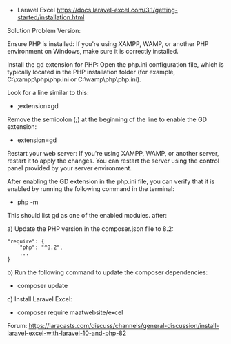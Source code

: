 

- Laravel Excel https://docs.laravel-excel.com/3.1/getting-started/installation.html

Solution Problem Version: 

Ensure PHP is installed: If you're using XAMPP, WAMP, or another PHP environment on Windows, make sure it is correctly installed.

Install the gd extension for PHP: Open the php.ini configuration file, which is typically located in the PHP installation folder (for example, C:\xampp\php\php.ini or C:\wamp\php\php.ini).

Look for a line similar to this:

- ;extension=gd

Remove the semicolon (;) at the beginning of the line to enable the GD extension:

- extension=gd

Restart your web server: If you're using XAMPP, WAMP, or another server, restart it to apply the changes. You can restart the server using the control panel provided by your server environment.

After enabling the GD extension in the php.ini file, you can verify that it is enabled by running the following command in the terminal:

- php -m

This should list gd as one of the enabled modules. after:

a) Update the PHP version in the composer.json file to 8.2:

    "require": {
        "php": "^8.2",
        ...
    }

b) Run the following command to update the composer dependencies:

  - composer update

c) Install Laravel Excel:

 - composer require maatwebsite/excel

Forum: https://laracasts.com/discuss/channels/general-discussion/install-laravel-excel-with-laravel-10-and-php-82
